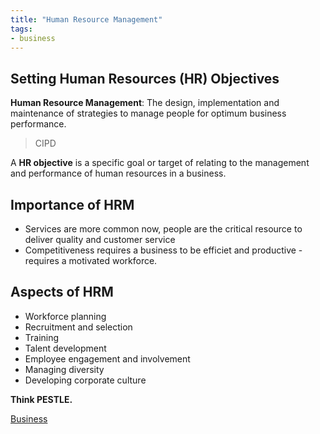 ```yaml
---
title: "Human Resource Management"
tags:
- business
---
```


## Setting Human Resources (HR) Objectives

**Human Resource Management**: The design, implementation and maintenance of strategies to manage people for optimum business performance. 
> CIPD

A **HR objective** is a specific goal or target of relating to the management and performance of human resources in a business.


## Importance of HRM

- Services are more common now, people are the critical resource to deliver quality and customer service
- Competitiveness requires a business to be efficiet and productive - requires a motivated workforce.

## Aspects of HRM

- Workforce planning
- Recruitment and selection
- Training
- Talent development
- Employee engagement and involvement
- Managing diversity
- Developing corporate culture


**Think PESTLE.**







[Business](/Business)
